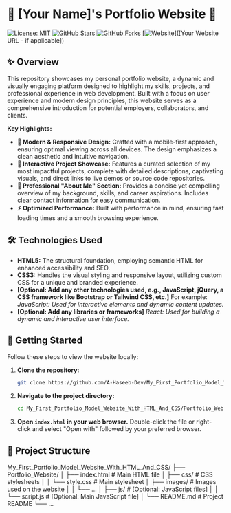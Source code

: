 # 🎨 [Your Name]'s Portfolio Website 🚀

[![License: MIT](https://img.shields.io/badge/License-MIT-yellow.svg)](https://opensource.org/licenses/MIT)
[![GitHub Stars](https://img.shields.io/github/stars/A-Haseeb-Dev/My_First_Portfolio_Model_Website_With_HTML_And_CSS?style=social&color=orange)](https://github.com/A-Haseeb-Dev/My_First_Portfolio_Model_Website_With_HTML_And_CSS)
[![GitHub Forks](https://img.shields.io/github/forks/A-Haseeb-Dev/My_First_Portfolio_Model_Website_With_HTML_And_CSS?style=social&color=blue)](https://github.com/A-Haseeb-Dev/My_First_Portfolio_Model_Website_With_HTML_And_CSS)
[![Website](https://img.shields.io/badge/View%20Website-Live-brightgreen)]([Your Website URL - if applicable])

## ✨ Overview

This repository showcases my personal portfolio website, a dynamic and visually engaging platform designed to highlight my skills, projects, and professional experience in web development. Built with a focus on user experience and modern design principles, this website serves as a comprehensive introduction for potential employers, collaborators, and clients.

**Key Highlights:**

*   **🎨 Modern & Responsive Design:**  Crafted with a mobile-first approach, ensuring optimal viewing across all devices.  The design emphasizes a clean aesthetic and intuitive navigation.
*   **🚀 Interactive Project Showcase:**  Features a curated selection of my most impactful projects, complete with detailed descriptions, captivating visuals, and direct links to live demos or source code repositories.
*   **💼 Professional "About Me" Section:**  Provides a concise yet compelling overview of my background, skills, and career aspirations.  Includes clear contact information for easy communication.
*   **⚡ Optimized Performance:**  Built with performance in mind, ensuring fast loading times and a smooth browsing experience.

## 🛠️ Technologies Used

*   **HTML5:** The structural foundation, employing semantic HTML for enhanced accessibility and SEO.
*   **CSS3:**  Handles the visual styling and responsive layout, utilizing custom CSS for a unique and branded experience.
*   **[Optional: Add any other technologies used, e.g., JavaScript, jQuery, a CSS framework like Bootstrap or Tailwind CSS, etc.]**  For example: *JavaScript: Used for interactive elements and dynamic content updates.*
*   **[Optional: Add any libraries or frameworks]** *React: Used for building a dynamic and interactive user interface.*

## 🚀 Getting Started

Follow these steps to view the website locally:

1.  **Clone the repository:**

    ```bash
    git clone https://github.com/A-Haseeb-Dev/My_First_Portfolio_Model_Website_With_HTML_And_CSS.git
    ```

2.  **Navigate to the project directory:**

    ```bash
    cd My_First_Portfolio_Model_Website_With_HTML_And_CSS/Portfolio_Website
    ```

3.  **Open `index.html` in your web browser.**  Double-click the file or right-click and select "Open with" followed by your preferred browser.

## 📂 Project Structure

My_First_Portfolio_Model_Website_With_HTML_And_CSS/ ├── Portfolio_Website/ │ ├── index.html # Main HTML file │ ├── css/ # CSS stylesheets │ │ └── style.css # Main stylesheet │ ├── images/ # Images used on the website │ │ └── ... │ ├── js/ # [Optional: JavaScript files] │ │ └── script.js # [Optional: Main JavaScript file] │ └── README.md # Project README └── ...

